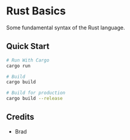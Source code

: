 # Rust Basics

Some fundamental syntax of the Rust language.

## Quick Start

```bash
# Run With Cargo
cargo run

# Build
cargo build

# Build for production
cargo build --release
```

## Credits

- Brad

